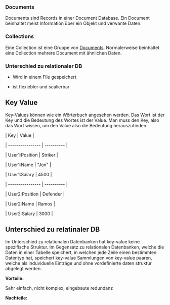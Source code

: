 ### Documents

Documents sind Records in einer Document Database. Ein Document beinhaltet meist Information über ein Objekt und verwante Daten.



### Collections

Eine Collection ist eine Gruppe von [Documents](#documents). Normalerweise beinhaltet eine Collection mehrere Document mit ähnlichen Daten.



### Unterschied zu relationaler DB

- Wird in einem File gespeichert

- ist flexiebler und scalierbar




## Key Value

Key-Values können wie ein Wörterbuch angesehen werden. Das Wort ist der Key und die Bedeutung des Wortes ist der Value. Man muss den Key, also das Wort wissen, um den Value also die Bedeutung herauszufinden.



| Key              | Value      |

| ---------------- | ---------- |

| User1:Position   | Striker    |

| User1:Name       | "Jon"      |

| User1:Salary     | 4500       |

| ---------------- | ---------- |

| User2:Position   | Defender   |

| User2:Name       | Ramos      |

| User2:Salary     | 3000       |



## Unterschied zu relatinaler DB



Im Unterschied zu relationalen Datenbanken hat key-value keine spezifische Struktur. Im Gegensatz zu relationalen Datenbanken, welche die Daten in einer Tabelle speichert, in welchen jede Zeile einen bestimmten Datentyp hat, speichert key-value Sammlungen von key-value paaren, welche als induviduelle Einträge und ohne vordefinierte daten struktur abgelegt werden.



**Vorteile:**



Sehr einfach, nicht komplex, eingebaute redundanz



**Nachteile:**